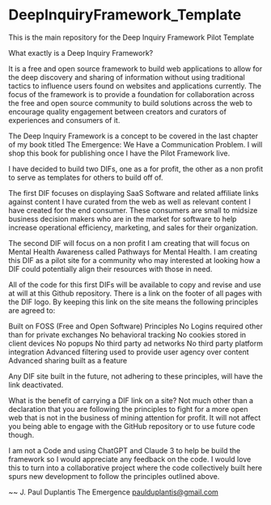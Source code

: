 # DeepInquiryFramework_Template
This is the main repository for the Deep Inquiry Framework Pilot Template

What exactly is a Deep Inquiry Framework? 

It is a free and open source framework to build web applications to allow for the deep discovery and sharing of information without using traditional tactics to influence users found on websites and applications currently. The focus of the framework is to provide a foundation for collaboration across the free and open source community to build solutions across the web to encourage quality engagement between creators and curators of experiences and consumers of it. 

The Deep Inquiry Framework is a concept to be covered in the last chapter of my book titled The Emergence: We Have a Communication Problem. I will shop this book for publishing once I have the Pilot Framework live. 

I have decided to build two DIFs, one as a for profit, the other as a non profit to serve as templates for others to build off of. 

The first DIF focuses on displaying SaaS Software and related affiliate links against content I have curated from the web as well as relevant content I have created for the end consumer.  These consumers are small to midsize business decision makers who are in the market for software to help increase operational efficiency, marketing, and sales for their organization. 

The second DIF will focus on a non profit I am creating that will focus on Mental Health Awareness called Pathways for Mental Health. I am creating this DIF as a pilot site for a community who may interested at looking how a DIF could potentially align their resources with those in need. 

All of the code for this first DIFs will be available to copy and revise and use at will at this Github repository. There is a link on the footer of all pages with the DIF logo. By keeping this link on the site means the following principles are agreed to:

Built on FOSS (Free and Open Software) Principles
No Logins required other than for private exchanges
No behavioral tracking
No cookies stored in client devices 
No popups 
No third party ad networks
No third party platform integration
Advanced filtering used to provide user agency over content
Advanced sharing built as a feature

Any DIF site built in the future, not adhering to these principles, will have the link deactivated.

What is the benefit of carrying a DIF link on a site? Not much other than a declaration that you are following the principles to fight for a more open web that is not in the business of mining attention for profit. It will not affect you being able to engage with the GitHub repository or to use future code though. 

I am not a Code and using ChatGPT and Claude 3 to help be build the framework so I would appreciate any feedback on the code. I would love this to turn into a collaborative project where the code collectively built here spurs new development to follow the principles outlined above. 

~~ J. Paul Duplantis
The Emergence
paulduplantis@gmail.com
